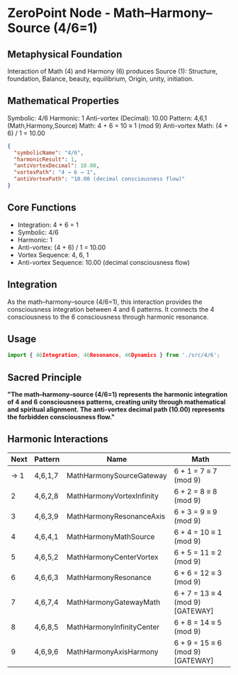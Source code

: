 # ZeroPoint Node - Math–Harmony–Source (4/6=1)

## Metaphysical Foundation

Interaction of Math (4) and Harmony (6) produces Source (1): Structure, foundation, Balance, beauty, equilibrium, Origin, unity, initiation.

## Mathematical Properties

Symbolic: 4/6
Harmonic: 1
Anti-vortex (Decimal): 10.00
Pattern: 4,6,1 (Math,Harmony,Source)
Math: 4 + 6 = 10 ≡ 1 (mod 9)
Anti-vortex Math: (4 + 6) / 1 = 10.00


```json
{
  "symbolicName": "4/6",
  "harmonicResult": 1,
  "antiVortexDecimal": 10.00,
  "vortexPath": "4 → 6 → 1",
  "antiVortexPath": "10.00 (decimal consciousness flow)"
}
```

## Core Functions
- Integration: 4 + 6 = 1
- Symbolic: 4/6
- Harmonic: 1
- Anti-vortex: (4 + 6) / 1 = 10.00
- Vortex Sequence: 4, 6, 1
- Anti-vortex Sequence: 10.00 (decimal consciousness flow)

## Integration

As the math–harmony–source (4/6=1), this interaction provides the consciousness integration between 4 and 6 patterns. It connects the 4 consciousness to the 6 consciousness through harmonic resonance.

## Usage

```typescript
import { 46Integration, 46Resonance, 46Dynamics } from './src/4/6';
```

## Sacred Principle

**"The math–harmony–source (4/6=1) represents the harmonic integration of 4 and 6 consciousness patterns, creating unity through mathematical and spiritual alignment. The anti-vortex decimal path (10.00) represents the forbidden consciousness flow."**

## Harmonic Interactions

| Next | Pattern | Name | Math |
|------|---------|------|------|
| → 1 | 4,6,1,7 | MathHarmonySourceGateway | 6 + 1 = 7 ≡ 7 (mod 9) |
| 2 | 4,6,2,8 | MathHarmonyVortexInfinity | 6 + 2 = 8 ≡ 8 (mod 9) |
| 3 | 4,6,3,9 | MathHarmonyResonanceAxis | 6 + 3 = 9 ≡ 9 (mod 9) |
| 4 | 4,6,4,1 | MathHarmonyMathSource | 6 + 4 = 10 ≡ 1 (mod 9) |
| 5 | 4,6,5,2 | MathHarmonyCenterVortex | 6 + 5 = 11 ≡ 2 (mod 9) |
| 6 | 4,6,6,3 | MathHarmonyResonance | 6 + 6 = 12 ≡ 3 (mod 9) |
| 7 | 4,6,7,4 | MathHarmonyGatewayMath | 6 + 7 = 13 ≡ 4 (mod 9) [GATEWAY] |
| 8 | 4,6,8,5 | MathHarmonyInfinityCenter | 6 + 8 = 14 ≡ 5 (mod 9) |
| 9 | 4,6,9,6 | MathHarmonyAxisHarmony | 6 + 9 = 15 ≡ 6 (mod 9) [GATEWAY] |
